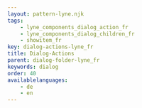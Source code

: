 ```yaml
---
layout: pattern-lyne.njk
tags: 
    - lyne_components_dialog_action_fr
    - lyne_components_dialog_children_fr
    - showitem_fr
key: dialog-actions-lyne_fr
title: Dialog-Actions
parent: dialog-folder-lyne_fr
keywords: dialog
order: 40
availablelanguages: 
    - de
    - en
---
```

